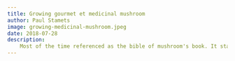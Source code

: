 ```yaml
---
title: Growing gourmet et medicinal mushroom
author: Paul Stamets
image: growing-medicinal-mushroom.jpeg
date: 2018-07-28
description:
    Most of the time referenced as the bible of mushroom's book. It starts to be quite old, but still with lot of useful information ! From biology to practical information to how to set up a commercial mushroom farm
---
```

